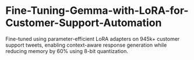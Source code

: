 # Fine-Tuning-Gemma-with-LoRA-for-Customer-Support-Automation
Fine-tuned using parameter-efficient LoRA adapters on 945k+ customer support tweets, enabling context-aware response generation while reducing memory by 60% using 8-bit quantization.
